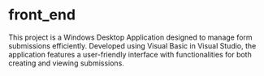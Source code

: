 # front_end
This project is a Windows Desktop Application designed to manage form submissions efficiently. Developed using Visual Basic in Visual Studio, the application features a user-friendly interface with functionalities for both creating and viewing submissions.
